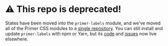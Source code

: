 # :warning: This repo is deprecated!

States have been moved into the `primer-labels` module, and we've moved all of the Primer CSS modules to a [single repository][repo]. You can still install and update `primer-labels` with npm or Yarn, but its [code] and [issues] now live elsewhere.

[repo]: https://github.com/primer/primer-css
[issues]: https://github.com/primer/primer-css/issues
[code]: https://github.com/primer/primer-css/tree/master/packages/primer-labels
